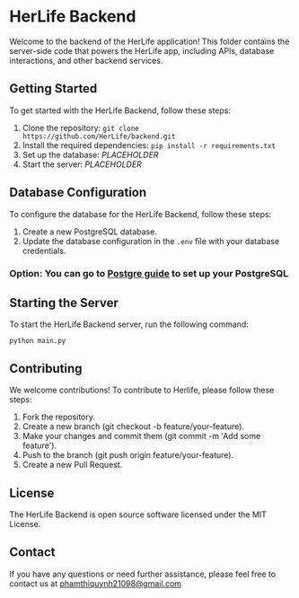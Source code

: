 
# HerLife Backend

Welcome to the backend of the HerLife application! This folder contains the server-side code that powers the HerLife app, including APIs, database interactions, and other backend services.

## Getting Started

To get started with the HerLife Backend, follow these steps:

1. Clone the repository: `git clone https://github.com/HerLife/backend.git`
2. Install the required dependencies: `pip install -r requirements.txt`
3. Set up the database: $PLACEHOLDER$
4. Start the server: $PLACEHOLDER$

## Database Configuration
To configure the database for the HerLife Backend, follow these steps:
1. Create a new PostgreSQL database.
2. Update the database configuration in the `.env` file with your database credentials.
### Option: You can go to [Postgre guide](https://github.com/HerLifer/HerLifeApplication/wiki/How-to-install-PostgreSQL)  to set up your PostgreSQL
## Starting the Server

To start the HerLife Backend server, run the following command:

```
python main.py
```

## Contributing
We welcome contributions! To contribute to Herlife, please follow these steps:
1. Fork the repository.
2. Create a new branch (git checkout -b feature/your-feature).
3. Make your changes and commit them (git commit -m 'Add some feature').
4. Push to the branch (git push origin feature/your-feature).
5. Create a new Pull Request.
## License

The HerLife Backend is open source software licensed under the MIT License. 

## Contact

If you have any questions or need further assistance, please feel free to contact us at phamthiquynh21098@gmail.com